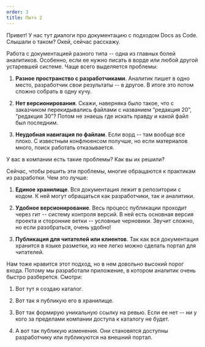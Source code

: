 ```yaml
---
order: 3
title: Питч 2
---
```


Привет! У нас тут диалоги про документацию с подходом Docs as Code. Слышали о таком? Окей, сейчас расскажу.

Работа с документацией разного типа -- одна из главных болей аналитиков. Особенно, если ее нужно писать в ворде или любой другой устаревшей системе. Чаще всего выделяется проблемы:

1. **Разное пространство с разработчиками**. Аналитик пишет в одно место, разработчик свои результаты -- в другое. В итоге это потом сложно собрать в одну кучу.

2. **Нет версионирования**. Скажи, наверняка было такое, что с заказчиком перекидывались файлами с названием “редакция 20”, “редакция 30”? Потом не знаешь где искать правду и какой файл был последним.

3. **Неудобная навигация по файлам**. Если ворд -- там вообще все плохо. С известным конфлюенсом получше, но если материалов много, поиск работать отказывается.

У вас в компании есть такие проблемы? Как вы их решили?

Сейчас, чтобы решить эти проблемы, многие обращаются к практикам из разработки. Чем это лучше:

1. **Единое хранилище**. Вся документация лежит в репозитории с кодом. К ней могут обращаться как разработчики, так и аналитики.

2. **Удобное версионирование**. Весь процесс публикации проходит через гит -- систему контроля версий. В ней есть основная версия проекта и сторонние ветки -- условные черновики. Звучит сложно, но если разобраться, очень удобно!

3. **Публикация для читателей или клиентов**. Так как вся документация хранится в языке разметки, из нее легко можно сделать портал для читателей.

Нам тоже нравится этот подход, но в нем довольно высокий порог входа. Потому мы разработали приложение, в котором аналитик очень быстро разберется. Смотри:

1. Вот тут я создаю каталог.

2. Вот так я публикую его в хранилище.

3. Вот так формирую уникальную ссылку на ревью. Если ее нет -- ни у кого за пределами компании доступа к каталогу не будет.

4. А вот так публикую изменения. Они становятся доступны разработчику или публикуются на внешний портал.